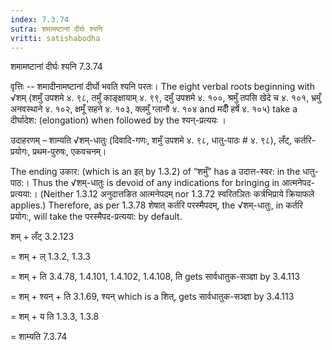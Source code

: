 ```yaml
---
index: 7.3.74
sutra: शमामष्टानां दीर्घः श्यनि
vritti: satishabodha
---
```



 शमामष्टानां दीर्घः श्यनि 7.3.74 

वृत्तिः -- शमादीनामष्टानां दीर्घो भवति श्यनि परतः। The eight verbal roots beginning with √शम् (शमुँ उपशमे ४. ९८, तमुँ काङ्क्षायाम् ४. ९९, दमुँ उपशमे ४. १००, श्रमुँ तपसि खेदे च ४. १०१, भ्रमुँ अनवस्थाने ४. १०२, क्षमूँ सहने ४. १०३, क्लमुँ ग्लानौ ४. १०४ and मदीँ हर्षे ४. १०५) take a दीर्घादेश: (elongation) when followed by the श्यन्-प्रत्ययः । 


उदाहरणम् – शाम्यति √शम्-धातुः (दिवादि-गणः, शमुँ उपशमे ४. ९८, धातु-पाठः # ४. ९८), लँट्, कर्तरि-प्रयोगः, प्रथम-पुरुषः, एकवचनम्। 


The ending उकार: (which is an इत् by 1.3.2) of “शमुँ” has a उदात्त-स्वर: in the धातु-पाठ:। Thus the √शम्-धातुः is devoid of any indications for bringing in आत्मनेपद-प्रत्यया:। (Neither 1.3.12 अनुदात्तङित आत्मनेपदम् nor 1.3.72 स्वरितञितः कर्त्रभिप्राये क्रियाफले applies.) Therefore, as per 1.3.78 शेषात् कर्तरि परस्मैपदम्, the √शम्-धातुः, in कर्तरि प्रयोग:, will take the परस्मैपद-प्रत्यया: by default. 


शम् + लँट् 3.2.123 

= शम् + ल् 1.3.2, 1.3.3 

= शम् + ति 3.4.78, 1.4.101, 1.4.102, 1.4.108, ति gets सार्वधातुक-सञ्ज्ञा by 3.4.113 

= शम् + श्यन् + ति 3.1.69, श्यन् which is a शित्, gets सार्वधातुक-सञ्ज्ञा by 3.4.113 

= शम् + य ति 1.3.3, 1.3.8 

= शाम्यति 7.3.74 


